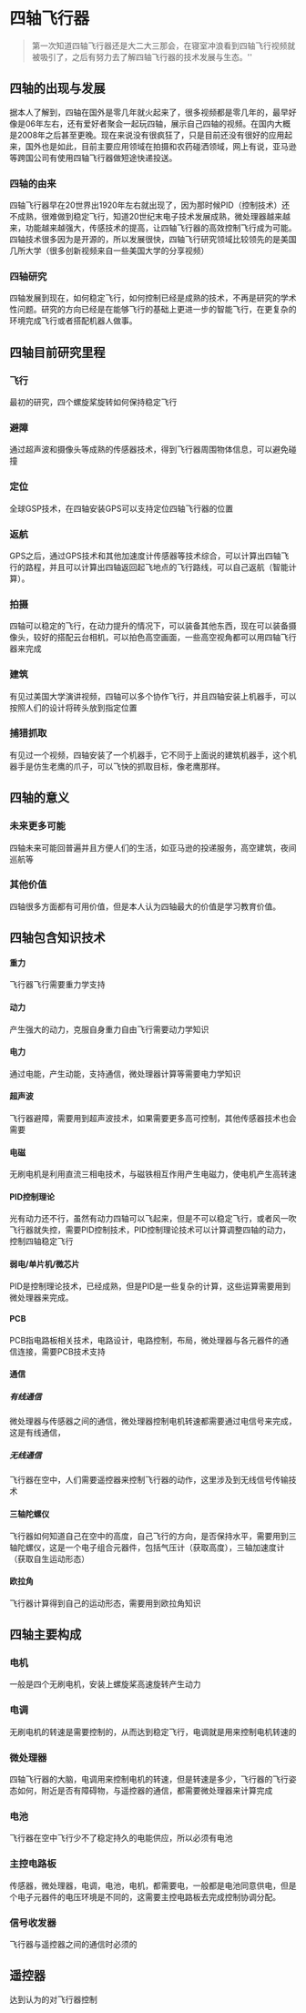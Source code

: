 # 四轴飞行器

> 第一次知道四轴飞行器还是大二大三那会，在寝室冲浪看到四轴飞行视频就被吸引了，之后有努力去了解四轴飞行器的技术发展与生态。''



## 四轴的出现与发展

据本人了解到，四轴在国外是零几年就火起来了，很多视频都是零几年的，最早好像是06年左右，还有爱好者聚会一起玩四轴，展示自己四轴的视频。在国内大概是2008年之后甚至更晚。现在来说没有很疯狂了，只是目前还没有很好的应用起来，国外也是如此，目前主要应用领域在拍摄和农药碰洒领域，网上有说，亚马逊等跨国公司有使用四轴飞行器做短途快递投送。

### 四轴的由来

四轴飞行器早在20世界出1920年左右就出现了，因为那时候PID（控制技术）还不成熟，很难做到稳定飞行，知道20世纪末电子技术发展成熟，微处理器越来越来，功能越来越强大，传感技术的提高，让四轴飞行器的高效控制飞行成为可能。四轴技术很多因为是开源的，所以发展很快，四轴飞行研究领域比较领先的是美国几所大学（很多创新视频来自一些美国大学的分享视频）

### 四轴研究

四轴发展到现在，如何稳定飞行，如何控制已经是成熟的技术，不再是研究的学术性问题。研究的方向已经是在能够飞行的基础上更进一步的智能飞行，在更复杂的环境完成飞行或者搭配机器人做事。



## 四轴目前研究里程

### 飞行

最初的研究，四个螺旋桨旋转如何保持稳定飞行

### 避障

通过超声波和摄像头等成熟的传感器技术，得到飞行器周围物体信息，可以避免碰撞

### 定位

全球GSP技术，在四轴安装GPS可以支持定位四轴飞行器的位置

### 返航

GPS之后，通过GPS技术和其他加速度计传感器等技术综合，可以计算出四轴飞行的路程，并且可以计算出四轴返回起飞地点的飞行路线，可以自己返航（智能计算）。

### 拍摄

四轴可以稳定的飞行，在动力提升的情况下，可以装备其他东西，现在可以装备摄像头，较好的搭配云台相机，可以拍色高空画面，一些高空视角都可以用四轴飞行器来完成

### 建筑

有见过美国大学演讲视频，四轴可以多个协作飞行，并且四轴安装上机器手，可以按照人们的设计将砖头放到指定位置

### 捕猎抓取

有见过一个视频，四轴安装了一个机器手，它不同于上面说的建筑机器手，这个机器手是仿生老鹰的爪子，可以飞快的抓取目标，像老鹰那样。



## 四轴的意义

### 未来更多可能

四轴未来可能回普遍并且方便人们的生活，如亚马逊的投递服务，高空建筑，夜间巡航等

### 其他价值

四轴很多方面都有可用价值，但是本人认为四轴最大的价值是学习教育价值。



## 四轴包含知识技术

#### 重力

飞行器飞行需要重力学支持

#### 动力

产生强大的动力，克服自身重力自由飞行需要动力学知识

#### 电力

通过电能，产生动能，支持通信，微处理器计算等需要电力学知识

#### 超声波

飞行器避障，需要用到超声波技术，如果需要更多高可控制，其他传感器技术也会需要

#### 电磁

无刷电机是利用直流三相电技术，与磁铁相互作用产生电磁力，使电机产生高转速

#### PID控制理论

光有动力还不行，虽然有动力四轴可以飞起来，但是不可以稳定飞行，或者风一吹飞行器就失控，需要PID控制技术，PID控制理论技术可以计算调整四轴的动力，控制四轴稳定飞行

#### 弱电/单片机/微芯片

PID是控制理论技术，已经成熟，但是PID是一些复杂的计算，这些运算需要用到微处理器来完成。

#### PCB

PCB指电路板相关技术，电路设计，电路控制，布局，微处理器与各元器件的通信连接，需要PCB技术支持

#### 通信

##### 有线通信

微处理器与传感器之间的通信，微处理器控制电机转速都需要通过电信号来完成，这是有线通信，

##### 无线通信

飞行器在空中，人们需要遥控器来控制飞行器的动作，这里涉及到无线信号传输技术

#### 三轴陀螺仪

飞行器如何知道自己在空中的高度，自己飞行的方向，是否保持水平，需要用到三轴陀螺仪，这是一个电子组合元器件，包括气压计（获取高度），三轴加速度计（获取自生运动形态）

#### 欧拉角

飞行器计算得到自己的运动形态，需要用到欧拉角知识



## 四轴主要构成

### 电机

一般是四个无刷电机，安装上螺旋桨高速旋转产生动力

### 电调

无刷电机的转速是需要控制的，从而达到稳定飞行，电调就是用来控制电机转速的

### 微处理器

四轴飞行器的大脑，电调用来控制电机的转速，但是转速是多少，飞行器的飞行姿态如何，附近是否有障碍物，与遥控器的通信，都需要微处理器来计算完成

### 电池

飞行器在空中飞行少不了稳定持久的电能供应，所以必须有电池

### 主控电路板

传感器，微处理器，电调，电池，电机，都需要电，一般都是电池同意供电，但是个电子元器件的电压环境是不同的，这需要主控电路板去完成控制协调分配。



### 信号收发器

飞行器与遥控器之间的通信时必须的



## 遥控器

达到认为的对飞行器控制



